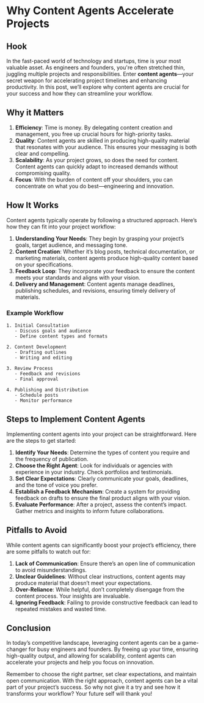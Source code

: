 # Why Content Agents Accelerate Projects

## Hook

In the fast-paced world of technology and startups, time is your most valuable asset. As engineers and founders, you're often stretched thin, juggling multiple projects and responsibilities. Enter **content agents**—your secret weapon for accelerating project timelines and enhancing productivity. In this post, we’ll explore why content agents are crucial for your success and how they can streamline your workflow.

## Why it Matters

1. **Efficiency**: Time is money. By delegating content creation and management, you free up crucial hours for high-priority tasks.
2. **Quality**: Content agents are skilled in producing high-quality material that resonates with your audience. This ensures your messaging is both clear and compelling.
3. **Scalability**: As your project grows, so does the need for content. Content agents can quickly adapt to increased demands without compromising quality.
4. **Focus**: With the burden of content off your shoulders, you can concentrate on what you do best—engineering and innovation.

## How It Works

Content agents typically operate by following a structured approach. Here’s how they can fit into your project workflow:

1. **Understanding Your Needs**: They begin by grasping your project’s goals, target audience, and messaging tone.
2. **Content Creation**: Whether it’s blog posts, technical documentation, or marketing materials, content agents produce high-quality content based on your specifications.
3. **Feedback Loop**: They incorporate your feedback to ensure the content meets your standards and aligns with your vision.
4. **Delivery and Management**: Content agents manage deadlines, publishing schedules, and revisions, ensuring timely delivery of materials.

### Example Workflow

```plaintext
1. Initial Consultation
   - Discuss goals and audience
   - Define content types and formats

2. Content Development
   - Drafting outlines
   - Writing and editing

3. Review Process
   - Feedback and revisions
   - Final approval

4. Publishing and Distribution
   - Schedule posts
   - Monitor performance
```

## Steps to Implement Content Agents

Implementing content agents into your project can be straightforward. Here are the steps to get started:

1. **Identify Your Needs**: Determine the types of content you require and the frequency of publication.
2. **Choose the Right Agent**: Look for individuals or agencies with experience in your industry. Check portfolios and testimonials.
3. **Set Clear Expectations**: Clearly communicate your goals, deadlines, and the tone of voice you prefer.
4. **Establish a Feedback Mechanism**: Create a system for providing feedback on drafts to ensure the final product aligns with your vision.
5. **Evaluate Performance**: After a project, assess the content’s impact. Gather metrics and insights to inform future collaborations.

## Pitfalls to Avoid

While content agents can significantly boost your project’s efficiency, there are some pitfalls to watch out for:

1. **Lack of Communication**: Ensure there’s an open line of communication to avoid misunderstandings.
2. **Unclear Guidelines**: Without clear instructions, content agents may produce material that doesn’t meet your expectations.
3. **Over-Reliance**: While helpful, don’t completely disengage from the content process. Your insights are invaluable.
4. **Ignoring Feedback**: Failing to provide constructive feedback can lead to repeated mistakes and wasted time.

## Conclusion

In today’s competitive landscape, leveraging content agents can be a game-changer for busy engineers and founders. By freeing up your time, ensuring high-quality output, and allowing for scalability, content agents can accelerate your projects and help you focus on innovation. 

Remember to choose the right partner, set clear expectations, and maintain open communication. With the right approach, content agents can be a vital part of your project’s success. So why not give it a try and see how it transforms your workflow? Your future self will thank you!
